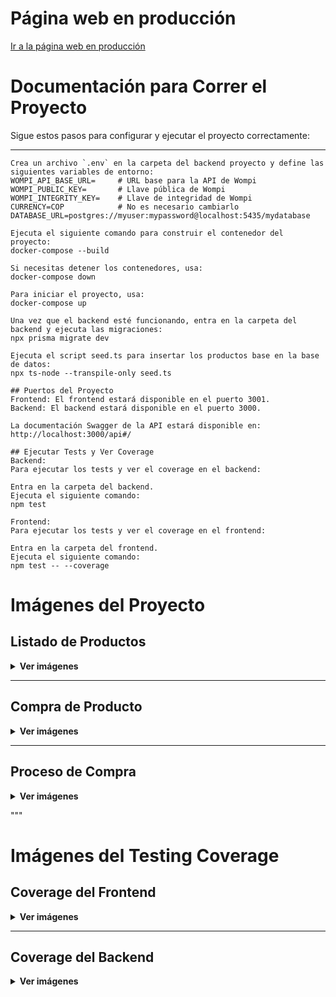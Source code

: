 # Página web en producción
[Ir a la página web en producción](http://3.12.114.18/)


# Documentación para Correr el Proyecto

Sigue estos pasos para configurar y ejecutar el proyecto correctamente:

---

```env
Crea un archivo `.env` en la carpeta del backend proyecto y define las siguientes variables de entorno:
WOMPI_API_BASE_URL=     # URL base para la API de Wompi
WOMPI_PUBLIC_KEY=       # Llave pública de Wompi
WOMPI_INTEGRITY_KEY=    # Llave de integridad de Wompi
CURRENCY=COP            # No es necesario cambiarlo
DATABASE_URL=postgres://myuser:mypassword@localhost:5435/mydatabase

Ejecuta el siguiente comando para construir el contenedor del proyecto:
docker-compose --build

Si necesitas detener los contenedores, usa:
docker-compose down

Para iniciar el proyecto, usa:
docker-compose up

Una vez que el backend esté funcionando, entra en la carpeta del backend y ejecuta las migraciones:
npx prisma migrate dev

Ejecuta el script seed.ts para insertar los productos base en la base de datos:
npx ts-node --transpile-only seed.ts

## Puertos del Proyecto
Frontend: El frontend estará disponible en el puerto 3001.
Backend: El backend estará disponible en el puerto 3000.

La documentación Swagger de la API estará disponible en:
http://localhost:3000/api#/

## Ejecutar Tests y Ver Coverage
Backend:
Para ejecutar los tests y ver el coverage en el backend:

Entra en la carpeta del backend.
Ejecuta el siguiente comando:
npm test

Frontend:
Para ejecutar los tests y ver el coverage en el frontend:

Entra en la carpeta del frontend.
Ejecuta el siguiente comando:
npm test -- --coverage
```

# Imágenes del Proyecto

## Listado de Productos

<details>
<summary><strong>Ver imágenes</strong></summary>

### Navegador
![Listado de productos - Navegador](https://github.com/user-attachments/assets/c872e9ce-69fb-41f1-82f5-00c1d3719daa)

### Mobile
![Listado de productos - Mobile 1](https://github.com/user-attachments/assets/eaf132c5-e11b-447e-a36b-e361aac43b78)
![Listado de productos - Mobile 2](https://github.com/user-attachments/assets/ebebbe64-ed77-41e6-bdcb-ed457d41f1a9)

</details>

---

## Compra de Producto

<details>
<summary><strong>Ver imágenes</strong></summary>

### Navegador
![Compra de producto - Navegador](https://github.com/user-attachments/assets/66be674a-e447-4913-9077-a86d529d6593)

### Mobile
![Compra de producto - Mobile](https://github.com/user-attachments/assets/41505545-0f02-4c81-a53b-7acff8ad05de)

</details>

---

## Proceso de Compra

<details>
<summary><strong>Ver imágenes</strong></summary>

### Navegador
![Proceso de compra - Navegador 1](https://github.com/user-attachments/assets/b3d20b3a-f740-474c-85bf-ae6d45210fc0)
![Proceso de compra - Navegador 2](https://github.com/user-attachments/assets/688efd26-85a3-4d39-8c7e-fb35149db9e4)
![Proceso de compra - Navegador 3](https://github.com/user-attachments/assets/5fd023a1-59de-4f17-a5e4-fd9bad1249f7)

### Mobile
![Proceso de compra - Mobile 1](https://github.com/user-attachments/assets/fc3f7389-7e69-4121-8450-6f0b08145c66)
![Proceso de compra - Mobile 2](https://github.com/user-attachments/assets/d5c5c2fa-e505-4e8d-8645-1ccafdc53090)
![Proceso de compra - Mobile 3](https://github.com/user-attachments/assets/52c6e11d-c3c9-48a3-9443-d974597023f6)

</details>


"""
# Imágenes del Testing Coverage

## Coverage del Frontend

<details>
<summary><strong>Ver imágenes</strong></summary>

### Components en promedio por encima del 80%
![Coverage Frontend - Components](https://github.com/user-attachments/assets/cd1d8468-8e15-4baa-94af-2b77e4928a66)

</details>

---

## Coverage del Backend

<details>
<summary><strong>Ver imágenes</strong></summary>

### Coverage en promedio por encima del 80%
![Coverage Backend](https://github.com/user-attachments/assets/d18ebda5-aa60-4196-baed-de0ba7b33177)

</details>






